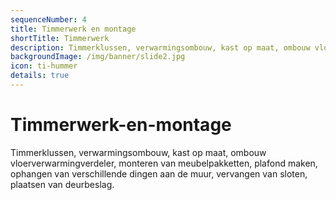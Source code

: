 ```yaml
---
sequenceNumber: 4
title: Timmerwerk en montage
shortTitle: Timmerwerk
description: Timmerklussen, verwarmingsombouw, kast op maat, ombouw vloerverwarmingverdeler, monteren van meubelpakketten, plafond maken, ophangen van verschillende dingen aan de muur, vervangen van sloten, plaatsen van deurbeslag.
backgroundImage: /img/banner/slide2.jpg
icon: ti-hummer
details: true
---
```

# Timmerwerk-en-montage

Timmerklussen, verwarmingsombouw, kast op maat, ombouw vloerverwarmingverdeler, monteren van meubelpakketten, plafond maken, ophangen van verschillende dingen aan de muur, vervangen van sloten, plaatsen van deurbeslag.
